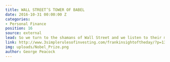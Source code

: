 ```yaml
---
title: WALL STREET’S TOWER OF BABEL
date: 2016-10-31 00:00:00 Z
categories:
- Personal Finance
position: 16
source: external
lead: So we turn to the shamans of Wall Street and we listen to their magical incantations.
link: http://www.3simplerulesofinvesting.com/frankinsightoftheday/?p=1323
img: uploads/Nobel_Prize.png
author: George Peacock
---
```


